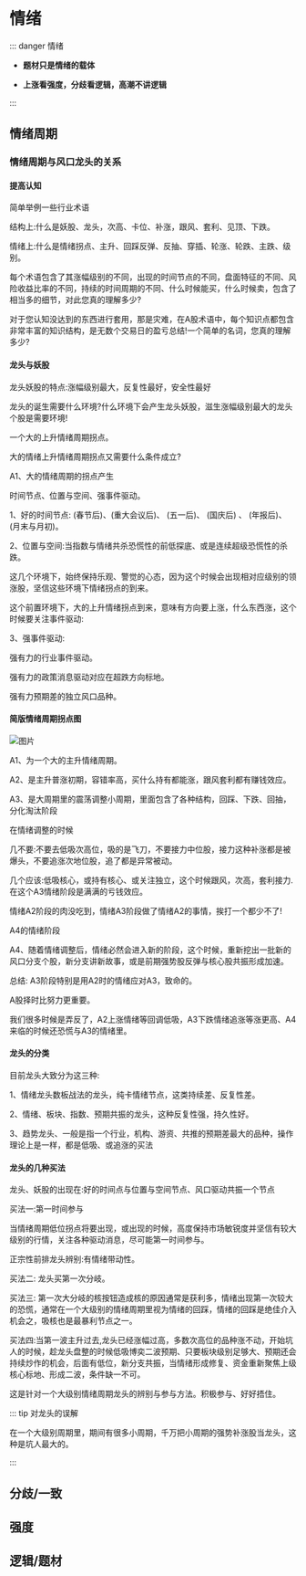 # 情绪

::: danger 情绪 

- **题材只是情绪的载体**

- **上涨看强度，分歧看逻辑，高潮不讲逻辑**

:::

## 情绪周期

### 情绪周期与风口龙头的关系    

#### 提高认知

简单举例一些行业术语

结构上:什么是妖股、龙头，次高、卡位、补涨，跟风、套利、见顶、下跌。

情绪上:什么是情绪拐点、主升、回踩反弹、反抽、穿插、轮涨、轮跌、主跌、级别。

每个术语包含了其涨幅级别的不同，出现的时间节点的不同，盘面特征的不同、风险收益比率的不同，持续的时间周期的不同、什么时候能买，什么时候卖，包含了相当多的细节，对此您真的理解多少?

对于您认知没达到的东西进行套用，那是灾难，在A股术语中，每个知识点都包含非常丰富的知识结构，是无数个交易日的盈亏总结!一个简单的名词，您真的理解多少?

#### 龙头与妖股

龙头妖股的特点:涨幅级别最大，反复性最好，安全性最好

龙头的诞生需要什么环境?什么环境下会产生龙头妖股，滋生涨幅级别最大的龙头个股是需要环境!

一个大的上升情绪周期拐点。

大的情绪上升情绪周期拐点又需要什么条件成立?

A1、大的情绪周期的拐点产生

时间节点、位置与空间、强事件驱动。

1、好的时间节点: (春节后)、(重大会议后)、 (五一后)、 (国庆后) 、 (年报后)、 (月末与月初)。

2、位置与空间:当指数与情绪共杀恐慌性的前低探底、或是连续超级恐慌性的杀跌。

这几个环境下，始终保持乐观、警觉的心态，因为这个时候会出现相对应级别的领涨股，坚信这些环境下情绪拐点的到来。

这个前置环境下，大的上升情绪拐点到来，意味有方向要上涨，什么东西涨，这个时候要关注事件驱动:

3、强事件驱动:

强有力的行业事件驱动。

强有力的政策消息驱动对应在超跌方向标地。

强有力预期差的独立风口品种。

#### 简版情绪周期拐点图

![图片](https://mmbiz.qpic.cn/mmbiz_jpg/yvvrlB1eCnq79YVHjeLau7fAmxM680myicq5sncXlvckChTrvDIFH9scYZHcHBW7zo1UawlUwMVrwXLHiaTPQ4lQ/640?wx_fmt=jpeg&from=appmsg&tp=webp&wxfrom=5&wx_lazy=1&wx_co=1)

A1、为一个大的主升情绪周期。

A2、是主升普涨初期，容错率高，买什么持有都能涨，跟风套利都有赚钱效应。

A3、是大周期里的震荡调整小周期，里面包含了各种结构，回踩、下跌、回抽，分化淘汰阶段

在情绪调整的时候

几不要:不要去低吸次高位，吸的是飞刀，不要接力中位股，接力这种补涨都是被爆头，不要追涨次地位股，追了都是异常被动。

几个应该:低吸核心，或持有核心、或关注独立，这个时候跟风，次高，套利接力.在这个A3情绪阶段是满满的亏钱效应。

情绪A2阶段的肉没吃到，情绪A3阶段做了情绪A2的事情，挨打一个都少不了!

A4的情绪阶段

A4、随着情绪调整后，情绪必然会进入新的阶段，这个时候，重新挖出一批新的风口分支个股，新分支讲新故事，或是前期强势股反弹与核心股共振形成加速。

总结: A3阶段特别是用A2时的情绪应对A3，致命的。

A股择时比努力更重要。

我们很多时候是弄反了，A2上涨情绪等回调低吸，A3下跌情绪追涨等涨更高、A4来临的时候还恐慌与A3的情绪里。

#### 龙头的分类

目前龙头大致分为这三种:

1、情绪龙头数板战法的龙头，纯卡情绪节点，这类持续差、反复性差。

2、情绪、板块、指数、预期共振的龙头，这种反复性强，持久性好。

3、趋势龙头、一般是指一个行业，机构、游资、共推的预期差最大的品种，操作理论上是一样，都是低吸、或追涨的买法

#### 龙头的几种买法

龙头、妖股的出现在:好的时间点与位置与空间节点、风口驱动共振一个节点

买法一:第一时间参与

当情绪周期低位拐点将要出现，或出现的时候，高度保持市场敏锐度并坚信有较大级别的行情，关注各种驱动消息，尽可能第一时间参与。

正宗性前排龙头辨别:有情绪带动性。

买法二: 龙头买第一次分岐。

买法三: 第一次大分岐的核按钮造成核的原因通常是获利多，情绪出现第一次较大的恐慌，通常在一个大级别的情绪周期里视为情绪的回踩，情绪的回踩是绝佳介入机会之，吸核也是最暴利节点之一。

买法四:当第一波主升过去,龙头已经涨幅过高，多数次高位的品种涨不动，开始坑人的时候，趁龙头盘整的时候低吸博奕二波预期、只要板块级别足够大、预期还会持续炒作的机会，后面有低位，新分支共振，当情绪形成修复、资金重新聚焦上级核心标地、形成二波，条件缺一不可。

这是针对一个大级别情绪周期龙头的辨别与参与方法。积极参与、好好捂住。

::: tip 对龙头的误解

在一个大级别周期里，期间有很多小周期，千万把小周期的强势补涨股当龙头，这种是坑人最大的。

:::

## 分歧/一致

## 强度

## 逻辑/题材
